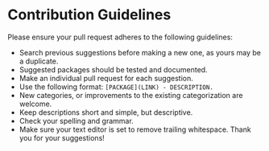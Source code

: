 # Contribution Guidelines
Please ensure your pull request adheres to the following guidelines:

* Search previous suggestions before making a new one, as yours may be a duplicate.
* Suggested packages should be tested and documented.
* Make an individual pull request for each suggestion.
* Use the following format: `[PACKAGE](LINK) - DESCRIPTION.`
* New categories, or improvements to the existing categorization are welcome.
* Keep descriptions short and simple, but descriptive.
* Check your spelling and grammar.
* Make sure your text editor is set to remove trailing whitespace.
Thank you for your suggestions!
